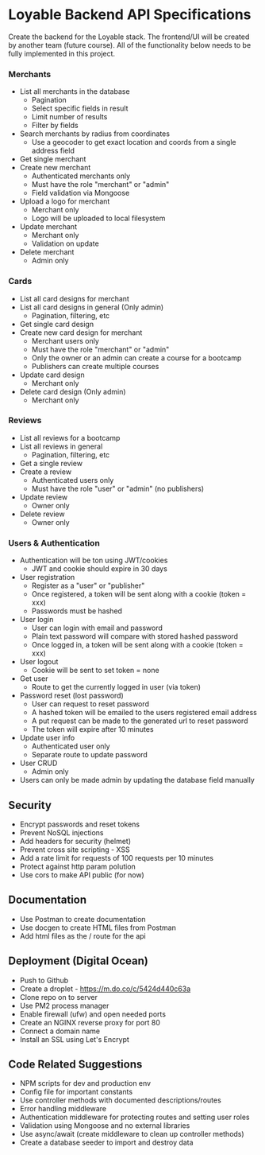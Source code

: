 # Loyable Backend API Specifications

Create the backend for the Loyable stack. The frontend/UI will be created by another team (future course). All of the functionality below needs to be fully implemented in this project.

### Merchants

- List all merchants in the database
  - Pagination
  - Select specific fields in result
  - Limit number of results
  - Filter by fields
- Search merchants by radius from coordinates
  - Use a geocoder to get exact location and coords from a single address field
- Get single merchant
- Create new merchant
  - Authenticated merchants only
  - Must have the role "merchant" or "admin"
  - Field validation via Mongoose
- Upload a logo for merchant
  - Merchant only
  - Logo will be uploaded to local filesystem
- Update merchant
  - Merchant only
  - Validation on update
- Delete merchant
  - Admin only

### Cards

- List all card designs for merchant
- List all card designs in general (Only admin)
  - Pagination, filtering, etc
- Get single card design
- Create new card design for merchant
  - Merchant users only
  - Must have the role "merchant" or "admin"
  - Only the owner or an admin can create a course for a bootcamp
  - Publishers can create multiple courses
- Update card design
  - Merchant only
- Delete card design (Only admin)
  - Merchant only

### Reviews

- List all reviews for a bootcamp
- List all reviews in general
  - Pagination, filtering, etc
- Get a single review
- Create a review
  - Authenticated users only
  - Must have the role "user" or "admin" (no publishers)
- Update review
  - Owner only
- Delete review
  - Owner only

### Users & Authentication

- Authentication will be ton using JWT/cookies
  - JWT and cookie should expire in 30 days
- User registration
  - Register as a "user" or "publisher"
  - Once registered, a token will be sent along with a cookie (token = xxx)
  - Passwords must be hashed
- User login
  - User can login with email and password
  - Plain text password will compare with stored hashed password
  - Once logged in, a token will be sent along with a cookie (token = xxx)
- User logout
  - Cookie will be sent to set token = none
- Get user
  - Route to get the currently logged in user (via token)
- Password reset (lost password)
  - User can request to reset password
  - A hashed token will be emailed to the users registered email address
  - A put request can be made to the generated url to reset password
  - The token will expire after 10 minutes
- Update user info
  - Authenticated user only
  - Separate route to update password
- User CRUD
  - Admin only
- Users can only be made admin by updating the database field manually

## Security

- Encrypt passwords and reset tokens
- Prevent NoSQL injections
- Add headers for security (helmet)
- Prevent cross site scripting - XSS
- Add a rate limit for requests of 100 requests per 10 minutes
- Protect against http param polution
- Use cors to make API public (for now)

## Documentation

- Use Postman to create documentation
- Use docgen to create HTML files from Postman
- Add html files as the / route for the api

## Deployment (Digital Ocean)

- Push to Github
- Create a droplet - https://m.do.co/c/5424d440c63a
- Clone repo on to server
- Use PM2 process manager
- Enable firewall (ufw) and open needed ports
- Create an NGINX reverse proxy for port 80
- Connect a domain name
- Install an SSL using Let's Encrypt

## Code Related Suggestions

- NPM scripts for dev and production env
- Config file for important constants
- Use controller methods with documented descriptions/routes
- Error handling middleware
- Authentication middleware for protecting routes and setting user roles
- Validation using Mongoose and no external libraries
- Use async/await (create middleware to clean up controller methods)
- Create a database seeder to import and destroy data
